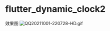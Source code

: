 # flutter_dynamic_clock2

效果图
![QQ20211001-220728-HD.gif](https://i.loli.net/2021/10/01/8zL4TBiSwkMhvn5.gif)